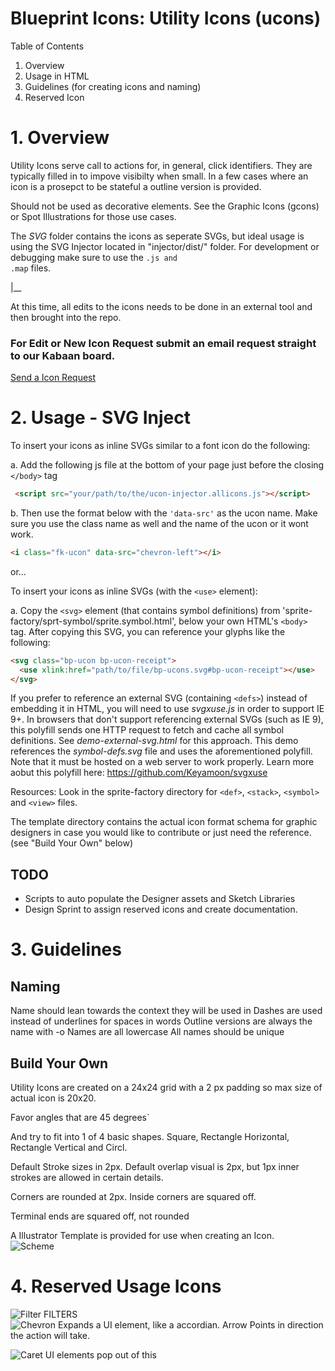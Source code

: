 # Blueprint Icons: Utility Icons (ucons)

Table of Contents
1. Overview
2. Usage in HTML
3. Guidelines (for creating icons and naming)
4. Reserved Icon



# 1. Overview
Utility Icons serve call to actions for, in general, click identifiers. They are typically filled in to impove visibilty when small.  In a few cases where an icon is a prosepct to be stateful a outline version is provided.  

Should not be used as decorative elements.  See the Graphic Icons (gcons) or Spot Illustrations for those use cases.  


The *SVG* folder contains the icons as seperate SVGs, but ideal usage is using the SVG Injector located in "injector/dist/" folder. For development or debugging make sure to use the <code>.js and .map</code> files. 

|__

At this time, all edits to the icons needs to be done in an external tool and then brought into the repo. 


### For Edit or New Icon Request submit an email request straight to our Kabaan board. 

<a href="mailto:add-card.FannieMae3358.699210748@lkmail.us?subject=Icon%20Request&amp;body=Your%20Name%3A%20%0AProject%3A%0ARequest%3A">Send a Icon Request</a>




# 2. Usage - SVG Inject

To insert your icons as inline SVGs similar to a font icon do the following:

a. Add the following js file at the bottom of your page just before the closing `</body>` tag

``` html
 <script src="your/path/to/the/ucon-injector.allicons.js"></script>
 ```

b. Then use the format below with the <code>'data-src'</code> as the ucon name. Make sure you use the class name as well and the name of the ucon or it wont work.

``` html
<i class="fk-ucon" data-src="chevron-left"></i>
```

or...

To insert your icons as inline SVGs \(with the `<use>` element\):

a. Copy the `<svg>` element \(that contains symbol definitions\) from 'sprite-factory/sprt-symbol/sprite.symbol.html', below your own HTML's `<body>` tag. After copying this SVG, you can reference your glyphs like the following:

``` html
<svg class="bp-ucon bp-ucon-receipt">
  <use xlink:href="path/to/file/bp-ucons.svg#bp-ucon-receipt"></use>
</svg>
```

If you prefer to reference an external SVG \(containing `<defs>`\) instead of embedding it in HTML, you will need to use *svgxuse.js* in order to support IE 9+. In browsers that don't support referencing external SVGs \(such as IE 9\), this polyfill sends one HTTP request to fetch and cache all symbol definitions. See *demo-external-svg.html* for this approach. This demo references the *symbol-defs.svg* file and uses the aforementioned polyfill. Note that it must be hosted on a web server to work
properly. Learn more aobut this polyfill here: https://github.com/Keyamoon/svgxuse

Resources:
Look in the sprite-factory directory for `<def>`, `<stack>`, `<symbol>` and `<view>` files.

The template directory contains the actual icon format schema for graphic designers in case you would like to contribute or just need the reference. \(see "Build Your Own" below\)

## TODO

- Scripts to auto populate the Designer assets and Sketch Libraries
- Design Sprint to assign reserved icons and create documentation. 




# 3. Guidelines

## Naming
Name should lean towards the context they will be used in 
Dashes are used instead of underlines for spaces in words
Outline versions are always the name with -o
Names are all lowercase
All names should be unique

## Build Your Own
Utility Icons are created on a 24x24 grid with a 2 px padding so max size of actual icon is 20x20.

Favor angles that are 45 degrees`

And try to fit into 1 of 4 basic shapes. Square, Rectangle Horizontal, Rectangle Vertical and Circl. 

Default Stroke sizes in 2px. 
Default overlap visual is 2px, but 1px inner strokes are allowed in certain details. 

Corners are rounded at 2px. Inside corners are squared off. 

Terminal ends are squared off, not rounded


A Illustrator Template is provided for use when creating an Icon.  <br />
![Scheme](template/ucons_tpl_24x24_preview.jpg) 


# 4. Reserved Usage Icons


![Filter](PNG/filter.png) FILTERS
<br />
![Chevron](PNG/chevron-down.png) Expands a UI element, like a accordian. Arrow Points in direction the action will take. 
<br />

![Caret](PNG/caret-down.png) UI elements pop out of this 
<br />

